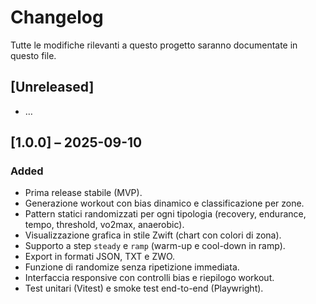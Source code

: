 # Changelog

Tutte le modifiche rilevanti a questo progetto saranno documentate in questo file.

## [Unreleased]

- …

## [1.0.0] – 2025-09-10
### Added
- Prima release stabile (MVP).
- Generazione workout con bias dinamico e classificazione per zone.
- Pattern statici randomizzati per ogni tipologia (recovery, endurance, tempo, threshold, vo2max, anaerobic).
- Visualizzazione grafica in stile Zwift (chart con colori di zona).
- Supporto a step `steady` e `ramp` (warm-up e cool-down in ramp).
- Export in formati JSON, TXT e ZWO.
- Funzione di randomize senza ripetizione immediata.
- Interfaccia responsive con controlli bias e riepilogo workout.
- Test unitari (Vitest) e smoke test end-to-end (Playwright).

